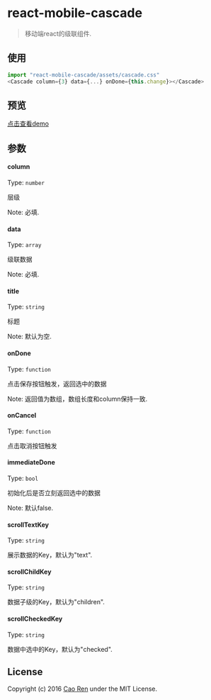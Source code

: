 # react-mobile-cascade

> 移动端react的级联组件.

## 使用
```js
import "react-mobile-cascade/assets/cascade.css"
<Cascade column={3} data={...} onDone={this.change}></Cascade>
```
## 预览
[点击查看demo](https://caoren.github.io/react-mobile-cascade/demo/)

## 参数

#### column
Type: `number`

层级

Note: 必填.

#### data
Type: `array`

级联数据

Note: 必填.

#### title
Type: `string`

标题

Note: 默认为空.

#### onDone
Type: `function`

点击保存按钮触发，返回选中的数据

Note: 返回值为数组，数组长度和column保持一致.

#### onCancel
Type: `function`

点击取消按钮触发

#### immediateDone
Type: `bool`

初始化后是否立刻返回选中的数据

Note: 默认false.

#### scrollTextKey
Type: `string`

展示数据的Key，默认为"text".

#### scrollChildKey
Type: `string`

数据子级的Key，默认为"children".

#### scrollCheckedKey
Type: `string`

数据中选中的Key，默认为"checked".


## License
Copyright (c) 2016 [Cao Ren](https://github.com/caoren) under the MIT License.